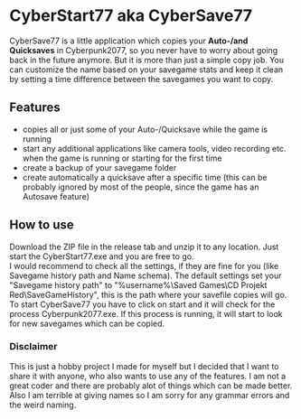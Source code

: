 # CyberStart77 aka CyberSave77

CyberSave77 is a little application which copies your **Auto-/and Quicksaves** in Cyberpunk2077, so you never have to worry about going back in the future anymore. But it is more than just a simple copy job. You can customize the name based on your savegame stats and keep it clean by setting a time difference between the savegames you want to copy.

## Features
- copies all or just some of your Auto-/Quicksave while the game is running
- start any additional applications like camera tools, video recording  etc. when the game is running or starting for the first time
- create a backup of your savegame folder
- create automatically a quicksave after a specific time (this can be probably ignored by most of the people, since the game has an Autosave feature)
## How to use
Download the ZIP file in the release tab and unzip it to any location. Just start the CyberStart77.exe and you are free to go.
<br>I would recommend to check all the settings, if they are fine for you (like Savegame history path and Name schema). The default settings set your "Savegame history path" to "%username%\Saved Games\CD Projekt Red\SaveGameHistory", this is the path where your savefile copies will go.<br>
To start CyberSave77 you have to click on start and it will check for the process Cyberpunk2077.exe. If this process is running, it will start to look for new savegames which can be copied.<br>

### Disclaimer
This is just a hobby project I made for myself but I decided that I want to share it with anyone, who also wants to use any of the features. I am not a great coder and there are probably alot of things which can be made better. Also I am terrible at giving names so I am sorry for any grammar errors and the weird naming.
